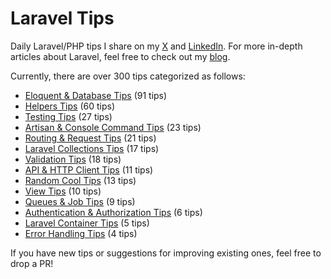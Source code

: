 # Laravel Tips

Daily Laravel/PHP tips I share on my [X](https://x.com/OussamaMater) and [LinkedIn](https://www.linkedin.com/in/oussamamater/). For more in-depth articles about Laravel, feel free to check out my [blog](https://blog.oussama-mater.tech/).

Currently, there are over 300 tips categorized as follows:

- [Eloquent & Database Tips](./tips/eloquent-and-database.md) (91 tips)
- [Helpers Tips](./tips/helpers.md) (60 tips)
- [Testing Tips](./tips/testing.md) (27 tips)
- [Artisan & Console Command Tips](./tips/console.md) (23 tips)
- [Routing & Request Tips](./tips/routing.md) (21 tips)
- [Laravel Collections Tips](./tips/collections.md) (17 tips)
- [Validation Tips](./tips/validation.md) (18 tips)
- [API & HTTP Client Tips](./tips/api-and-http-client.md) (11 tips)
- [Random Cool Tips](./tips/others.md) (13 tips)
- [View Tips](./tips/views.md) (10 tips)
- [Queues & Job Tips](./tips/queues-and-jobs.md) (9 tips)
- [Authentication & Authorization Tips](./tips/auth.md) (6 tips)
- [Laravel Container Tips](./tips/container.md) (5 tips)
- [Error Handling Tips](./tips/error-handling.md) (4 tips)

If you have new tips or suggestions for improving existing ones, feel free to drop a PR!
